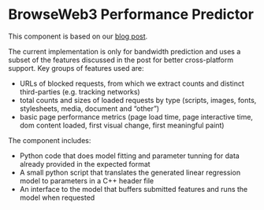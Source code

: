 # BrowseWeb3 Performance Predictor

This component is based on our [blog post](https://browseweb3.com/accurately-predicting-ad-blocker-savings/).

The current implementation is only for bandwidth prediction and uses a subset of the features discussed in the post for better cross-platform support. Key groups of features used are:

- URLs of blocked requests, from which we extract counts and distinct third-parties (e.g. tracking networks)
- total counts and sizes of loaded requests by type (scripts, images, fonts, stylesheets, media, document and “other”)
- basic page performance metrics (page load time, page interactive time, dom content loaded, first visual change, first meaningful paint)

The component includes:
- Python code that does model fitting and parameter tunning for data already provided in the expected format
- A small python script that translates the generated linear regression model to parameters in a C++ header file
- An interface to the model that buffers submitted features and runs the model when requested
